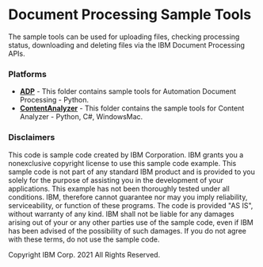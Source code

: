 # Document Processing Sample Tools

The sample tools can be used for uploading files, checking processing status, downloading and deleting files via the IBM Document Processing APIs.

### Platforms
+ [**ADP**](ADP/Python) - This folder contains sample tools for Automation Document Processing - Python.
+ [**ContentAnalyzer**](ContentAnalyzer) - This folder contains the sample tools for Content Analyzer - Python, C#, WindowsMac.

### Disclaimers
This code is sample code created by IBM Corporation. IBM grants you a nonexclusive copyright license to use this sample code example. This sample code is not part of any standard IBM product and is provided to you solely for the purpose of assisting you in the development of your applications. This example has not been thoroughly tested under all conditions. IBM, therefore cannot guarantee nor may you imply reliability, serviceability, or function of these programs. The code is provided "AS IS", without warranty of any kind. IBM shall not be liable for any damages arising out of your or any other parties use of the sample code, even if IBM has been advised of the possibility of such damages. If you do not agree with these terms, do not use the sample code.

Copyright IBM Corp. 2021 All Rights Reserved.
